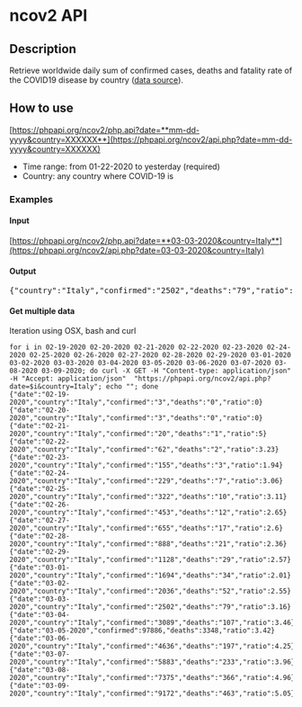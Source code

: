 # ncov2 API

## Description

Retrieve worldwide daily sum of confirmed cases, deaths and fatality rate of the COVID19 disease by country ([data source](https://github.com/CSSEGISandData/COVID-19/tree/master/csse_covid_19_data/csse_covid_19_daily_reports)).

## How to use

[https://phpapi.org/ncov2/php.api?date=**mm-dd-yyyy&country=XXXXXX**](https://phpapi.org/ncov2/api.php?date=mm-dd-yyyy&country=XXXXXX)

- Time range: from 01-22-2020 to yesterday (required)
- Country: any country where COVID-19 is

### Examples

#### Input

[https://phpapi.org/ncov2/php.api?date=**03-03-2020&country=Italy**](https://phpapi.org/ncov2/api.php?date=03-03-2020&country=Italy)

#### Output

<pre>{"country":"Italy","confirmed":"2502","deaths":"79","ratio":3.16}</pre>

#### Get multiple data

Iteration using OSX, bash and curl

```
for i in 02-19-2020 02-20-2020 02-21-2020 02-22-2020 02-23-2020 02-24-2020 02-25-2020 02-26-2020 02-27-2020 02-28-2020 02-29-2020 03-01-2020 03-02-2020 03-03-2020 03-04-2020 03-05-2020 03-06-2020 03-07-2020 03-08-2020 03-09-2020; do curl -X GET -H "Content-type: application/json" -H "Accept: application/json"  "https://phpapi.org/ncov2/api.php?date=$i&country=Italy"; echo ""; done
{"date":"02-19-2020","country":"Italy","confirmed":"3","deaths":"0","ratio":0}
{"date":"02-20-2020","country":"Italy","confirmed":"3","deaths":"0","ratio":0}
{"date":"02-21-2020","country":"Italy","confirmed":"20","deaths":"1","ratio":5}
{"date":"02-22-2020","country":"Italy","confirmed":"62","deaths":"2","ratio":3.23}
{"date":"02-23-2020","country":"Italy","confirmed":"155","deaths":"3","ratio":1.94}
{"date":"02-24-2020","country":"Italy","confirmed":"229","deaths":"7","ratio":3.06}
{"date":"02-25-2020","country":"Italy","confirmed":"322","deaths":"10","ratio":3.11}
{"date":"02-26-2020","country":"Italy","confirmed":"453","deaths":"12","ratio":2.65}
{"date":"02-27-2020","country":"Italy","confirmed":"655","deaths":"17","ratio":2.6}
{"date":"02-28-2020","country":"Italy","confirmed":"888","deaths":"21","ratio":2.36}
{"date":"02-29-2020","country":"Italy","confirmed":"1128","deaths":"29","ratio":2.57}
{"date":"03-01-2020","country":"Italy","confirmed":"1694","deaths":"34","ratio":2.01}
{"date":"03-02-2020","country":"Italy","confirmed":"2036","deaths":"52","ratio":2.55}
{"date":"03-03-2020","country":"Italy","confirmed":"2502","deaths":"79","ratio":3.16}
{"date":"03-04-2020","country":"Italy","confirmed":"3089","deaths":"107","ratio":3.46}
{"date":"03-05-2020","confirmed":97886,"deaths":3348,"ratio":3.42}
{"date":"03-06-2020","country":"Italy","confirmed":"4636","deaths":"197","ratio":4.25}
{"date":"03-07-2020","country":"Italy","confirmed":"5883","deaths":"233","ratio":3.96}
{"date":"03-08-2020","country":"Italy","confirmed":"7375","deaths":"366","ratio":4.96}
{"date":"03-09-2020","country":"Italy","confirmed":"9172","deaths":"463","ratio":5.05}
```
